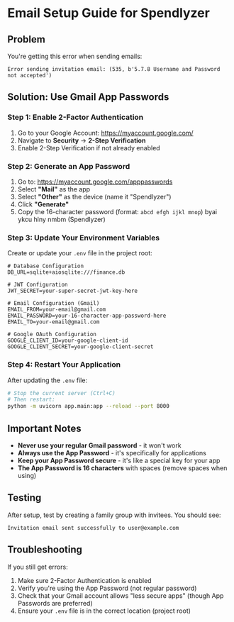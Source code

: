 # Email Setup Guide for Spendlyzer

## Problem
You're getting this error when sending emails:
```
Error sending invitation email: (535, b'5.7.8 Username and Password not accepted')
```

## Solution: Use Gmail App Passwords

### Step 1: Enable 2-Factor Authentication
1. Go to your Google Account: https://myaccount.google.com/
2. Navigate to **Security** → **2-Step Verification**
3. Enable 2-Step Verification if not already enabled

### Step 2: Generate an App Password
1. Go to: https://myaccount.google.com/apppasswords
2. Select **"Mail"** as the app
3. Select **"Other"** as the device (name it "Spendlyzer")
4. Click **"Generate"**
5. Copy the 16-character password (format: `abcd efgh ijkl mnop`)
byai ykcu hlny nmbm (Spendlyzer)

### Step 3: Update Your Environment Variables
Create or update your `.env` file in the project root:

```env
# Database Configuration
DB_URL=sqlite+aiosqlite:///finance.db

# JWT Configuration
JWT_SECRET=your-super-secret-jwt-key-here

# Email Configuration (Gmail)
EMAIL_FROM=your-email@gmail.com
EMAIL_PASSWORD=your-16-character-app-password-here
EMAIL_TO=your-email@gmail.com

# Google OAuth Configuration
GOOGLE_CLIENT_ID=your-google-client-id
GOOGLE_CLIENT_SECRET=your-google-client-secret
```

### Step 4: Restart Your Application
After updating the `.env` file:
```bash
# Stop the current server (Ctrl+C)
# Then restart:
python -m uvicorn app.main:app --reload --port 8000
```

## Important Notes
- **Never use your regular Gmail password** - it won't work
- **Always use the App Password** - it's specifically for applications
- **Keep your App Password secure** - it's like a special key for your app
- **The App Password is 16 characters** with spaces (remove spaces when using)

## Testing
After setup, test by creating a family group with invitees. You should see:
```
Invitation email sent successfully to user@example.com
```

## Troubleshooting
If you still get errors:
1. Make sure 2-Factor Authentication is enabled
2. Verify you're using the App Password (not regular password)
3. Check that your Gmail account allows "less secure apps" (though App Passwords are preferred)
4. Ensure your `.env` file is in the correct location (project root) 